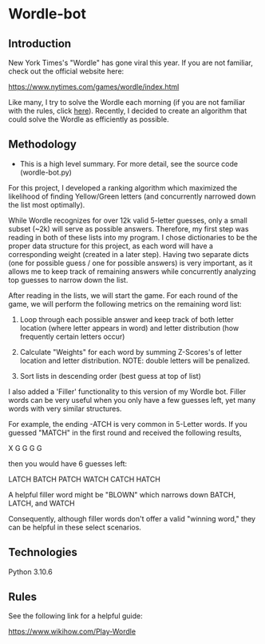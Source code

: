 # Wordle-bot


## Introduction

New York Times's "Wordle" has gone viral this year. If you are not familiar, check out the official website here:

https://www.nytimes.com/games/wordle/index.html

Like many, I try to solve the Wordle each morning (if you are not familiar with the rules, click [here](##rules)). Recently, I decided to create an algorithm that could solve the Wordle as efficiently as possible. 


## Methodology

* This is a high level summary. For more detail, see the source code (wordle-bot.py)

For this project, I developed a ranking algorithm which maximized the likelihood of finding Yellow/Green letters (and concurrently narrowed down the list most optimally).

While Wordle recognizes for over 12k valid 5-letter guesses, only a small subset (~2k) will serve as possible answers. Therefore, my first step was reading in both of these lists into my program. I chose dictionaries to be the proper data structure for this project, as each word will have a corresponding weight (created in a later step). Having two separate dicts (one for possible guess / one for possible answers) is very important, as it allows me to keep track of remaining answers while concurrently analyzing top guesses to narrow down the list.

After reading in the lists, we will start the game. For each round of the game, we will perform the following metrics on the remaining word list:

1. Loop through each possible answer and keep track of both letter location (where letter appears in word) and letter distribution (how frequently certain    letters occur)

2. Calculate "Weights" for each word by summing Z-Scores's of letter location and letter distribution. NOTE: double letters will be penalized.

3. Sort lists in descending order (best guess at top of list)


I also added a 'Filler' functionality to this version of my Wordle bot. Filler words can be very useful when you only have a few guesses left, yet many words with very similar structures.

For example, the ending -ATCH is very common in 5-Letter words. If you guessed "MATCH" in the first round and received the following results,

X G G G G 

then you would have 6 guesses left:

LATCH
BATCH
PATCH
WATCH
CATCH
HATCH

A helpful filler word might be "BLOWN" which narrows down BATCH, LATCH, and WATCH

Consequently, although filler words don't offer a valid "winning word," they can be helpful in these select scenarios.


## Technologies

Python 3.10.6


## Rules

See the following link for a helpful guide:

https://www.wikihow.com/Play-Wordle



